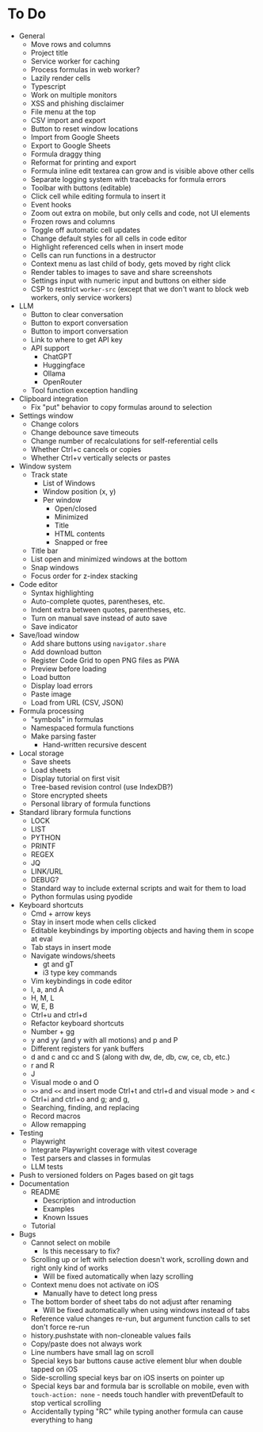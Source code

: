 # To Do

- General
  - Move rows and columns
  - Project title
  - Service worker for caching
  - Process formulas in web worker?
  - Lazily render cells
  - Typescript
  - Work on multiple monitors
  - XSS and phishing disclaimer
  - File menu at the top
  - CSV import and export
  - Button to reset window locations
  - Import from Google Sheets
  - Export to Google Sheets
  - Formula draggy thing
  - Reformat for printing and export
  - Formula inline edit textarea can grow and is visible above other cells
  - Separate logging system with tracebacks for formula errors
  - Toolbar with buttons (editable)
  - Click cell while editing formula to insert it
  - Event hooks
  - Zoom out extra on mobile, but only cells and code, not UI elements
  - Frozen rows and columns
  - Toggle off automatic cell updates
  - Change default styles for all cells in code editor
  - Highlight referenced cells when in insert mode
  - Cells can run functions in a destructor
  - Context menu as last child of body, gets moved by right click
  - Render tables to images to save and share screenshots
  - Settings input with numeric input and buttons on either side
  - CSP to restrict `worker-src` (except that we don't want to block web
    workers, only service workers)
- LLM
  - Button to clear conversation
  - Button to export conversation
  - Button to import conversation
  - Link to where to get API key
  - API support
    - ChatGPT
    - Huggingface
    - Ollama
    - OpenRouter
  - Tool function exception handling
- Clipboard integration
  - Fix "put" behavior to copy formulas around to selection
- Settings window
  - Change colors
  - Change debounce save timeouts
  - Change number of recalculations for self-referential cells
  - Whether Ctrl+c cancels or copies
  - Whether Ctrl+v vertically selects or pastes
- Window system
  - Track state
    - List of Windows
    - Window position (x, y)
    - Per window
      - Open/closed
      - Minimized
      - Title
      - HTML contents
      - Snapped or free
  - Title bar
  - List open and minimized windows at the bottom
  - Snap windows
  - Focus order for z-index stacking
- Code editor
  - Syntax highlighting
  - Auto-complete quotes, parentheses, etc.
  - Indent extra between quotes, parentheses, etc.
  - Turn on manual save instead of auto save
  - Save indicator
- Save/load window
  - Add share buttons using `navigator.share`
  - Add download button
  - Register Code Grid to open PNG files as PWA
  - Preview before loading
  - Load button
  - Display load errors
  - Paste image
  - Load from URL (CSV, JSON)
- Formula processing
  - "symbols" in formulas
  - Namespaced formula functions
  - Make parsing faster
    - Hand-written recursive descent
- Local storage
  - Save sheets
  - Load sheets
  - Display tutorial on first visit
  - Tree-based revision control (use IndexDB?)
  - Store encrypted sheets 
  - Personal library of formula functions
- Standard library formula functions
  - LOCK
  - LIST
  - PYTHON
  - PRINTF
  - REGEX
  - JQ
  - LINK/URL
  - DEBUG?
  - Standard way to include external scripts and wait for them to load
  - Python formulas using pyodide
- Keyboard shortcuts
  - Cmd + arrow keys
  - Stay in insert mode when cells clicked
  - Editable keybindings by importing objects and having them in scope at eval
  - Tab stays in insert mode
  - Navigate windows/sheets
    - gt and gT
    - i3 type key commands
  - Vim keybindings in code editor
  - I, a, and A
  - H, M, L
  - W, E, B
  - Ctrl+u and ctrl+d
  - Refactor keyboard shortcuts
  - Number + gg
  - y and yy (and y with all motions) and p and P
  - Different registers for yank buffers
  - d and c and cc and S (along with dw, de, db, cw, ce, cb, etc.)
  - r and R
  - J
  - Visual mode o and O
  - `>>` and `<<` and insert mode Ctrl+t and ctrl+d and visual mode > and <
  - Ctrl+i and ctrl+o and g; and g,
  - Searching, finding, and replacing
  - Record macros
  - Allow remapping
- Testing
  - Playwright
  - Integrate Playwright coverage with vitest coverage
  - Test parsers and classes in formulas
  - LLM tests
- Push to versioned folders on Pages based on git tags
- Documentation
  - README
    - Description and introduction 
    - Examples
    - Known Issues
  - Tutorial
- Bugs
  - Cannot select on mobile
    - Is this necessary to fix?
  - Scrolling up or left with selection doesn't work, scrolling down and right
    only kind of works
    - Will be fixed automatically when lazy scrolling
  - Context menu does not activate on iOS
    - Manually have to detect long press
  - The bottom border of sheet tabs do not adjust after renaming
    - Will be fixed automatically when using windows instead of tabs
  - Reference value changes re-run, but argument function calls to set don't
    force re-run
  - history.pushstate with non-cloneable values fails
  - Copy/paste does not always work
  - Line numbers have small lag on scroll
  - Special keys bar buttons cause active element blur when double tapped on
    iOS
  - Side-scrolling special keys bar on iOS inserts on pointer up
  - Special keys bar and formula bar is scrollable on mobile, even with
    `touch-action: none` - needs touch handler with preventDefault to stop
    vertical scrolling
  - Accidentally typing "RC" while typing another formula can cause everything
    to hang
